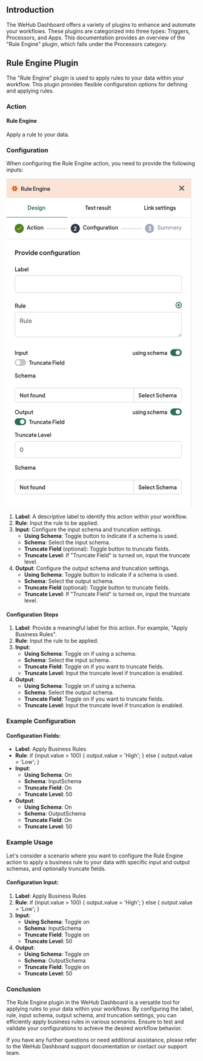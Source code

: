 
## Introduction
The WeHub Dashboard offers a variety of plugins to enhance and automate your workflows. These plugins are categorized into three types: Triggers, Processors, and Apps. This documentation provides an overview of the "Rule Engine" plugin, which falls under the Processors category.

## Rule Engine Plugin
The "Rule Engine" plugin is used to apply rules to your data within your workflow. This plugin provides flexible configuration options for defining and applying rules.

### Action

#### Rule Engine
Apply a rule to your data.

### Configuration
When configuring the Rule Engine action, you need to provide the following inputs:

![Screenshot 2024-05-28 at 18.39.21.png](../../../static/img/Rule%20Engine.png)

1. **Label**: A descriptive label to identify this action within your workflow.
2. **Rule**: Input the rule to be applied.
3. **Input**: Configure the input schema and truncation settings.
   - **Using Schema**: Toggle button to indicate if a schema is used.
   - **Schema**: Select the input schema.
   - **Truncate Field** (optional): Toggle button to truncate fields.
   - **Truncate Level**: If "Truncate Field" is turned on, input the truncate level.
4. **Output**: Configure the output schema and truncation settings.
   - **Using Schema**: Toggle button to indicate if a schema is used.
   - **Schema**: Select the output schema.
   - **Truncate Field** (optional): Toggle button to truncate fields.
   - **Truncate Level**: If "Truncate Field" is turned on, input the truncate level.

#### Configuration Steps
1. **Label**: Provide a meaningful label for this action. For example, "Apply Business Rules".
2. **Rule**: Input the rule to be applied.
3. **Input**:
   - **Using Schema**: Toggle on if using a schema.
   - **Schema**: Select the input schema.
   - **Truncate Field**: Toggle on if you want to truncate fields.
   - **Truncate Level**: Input the truncate level if truncation is enabled.
4. **Output**:
   - **Using Schema**: Toggle on if using a schema.
   - **Schema**: Select the output schema.
   - **Truncate Field**: Toggle on if you want to truncate fields.
   - **Truncate Level**: Input the truncate level if truncation is enabled.

### Example Configuration
#### Configuration Fields:
- **Label**: Apply Business Rules
- **Rule**: if (input.value > 100) \{ output.value = 'High'; } else \{ output.value = 'Low'; }
- **Input**:
   - **Using Schema**: On
   - **Schema**: InputSchema
   - **Truncate Field**: On
   - **Truncate Level**: 50
- **Output**:
   - **Using Schema**: On
   - **Schema**: OutputSchema
   - **Truncate Field**: On
   - **Truncate Level**: 50

### Example Usage
Let's consider a scenario where you want to configure the Rule Engine action to apply a business rule to your data with specific input and output schemas, and optionally truncate fields.

#### Configuration Input:
1. **Label**: Apply Business Rules
2. **Rule**: if (input.value > 100) \{ output.value = 'High'; } else \{ output.value = 'Low'; }
3. **Input**:
   - **Using Schema**: Toggle on
   - **Schema**: InputSchema
   - **Truncate Field**: Toggle on
   - **Truncate Level**: 50
4. **Output**:
   - **Using Schema**: Toggle on
   - **Schema**: OutputSchema
   - **Truncate Field**: Toggle on
   - **Truncate Level**: 50

### Conclusion
The Rule Engine plugin in the WeHub Dashboard is a versatile tool for applying rules to your data within your workflows. By configuring the label, rule, input schema, output schema, and truncation settings, you can efficiently apply business rules in various scenarios. Ensure to test and validate your configurations to achieve the desired workflow behavior.

If you have any further questions or need additional assistance, please refer to the WeHub Dashboard support documentation or contact our support team.

